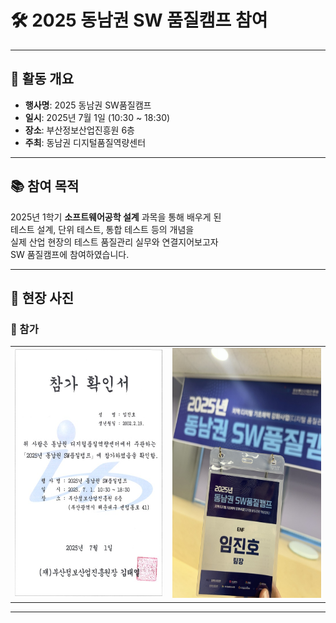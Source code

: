 # 🛠️ 2025 동남권 SW 품질캠프 참여


---

## 🎯 활동 개요

- **행사명**: 2025 동남권 SW품질캠프  
- **일시**: 2025년 7월 1일 (10:30 ~ 18:30)  
- **장소**: 부산정보산업진흥원 6층  
- **주최**: 동남권 디지털품질역량센터  

---

## 📚 참여 목적

2025년 1학기 **소프트웨어공학 설계** 과목을 통해 배우게 된  
테스트 설계, 단위 테스트, 통합 테스트 등의 개념을  
실제 산업 현장의 테스트 품질관리 실무와 연결지어보고자  
SW 품질캠프에 참여하였습니다.

---


## 📸 현장 사진

### 🔹 참가
<table>
  <tr>
    <td><img src="./test.jpg" width="400" height="400"/></td>
    <td><img src="./품질캠프 명찰.jpg" width="400" height="400"/></td>
  </tr>
</table>

---




